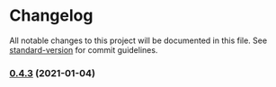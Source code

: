 # Changelog

All notable changes to this project will be documented in this file. See [standard-version](https://github.com/conventional-changelog/standard-version) for commit guidelines.

### [0.4.3](https://github.com/BlackGlory/async-constructor/compare/v0.4.2...v0.4.3) (2021-01-04)
